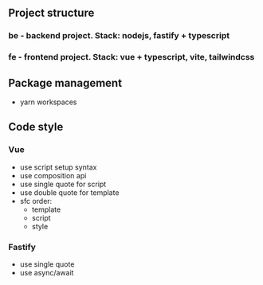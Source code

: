## Project structure

### be - backend project. Stack: nodejs, fastify + typescript

### fe - frontend project. Stack: vue + typescript, vite, tailwindcss

## Package management
- yarn workspaces

## Code style

### Vue
- use script setup syntax
- use composition api
- use single quote for script
- use double quote for template
- sfc order:
  - template
  - script
  - style

### Fastify
- use single quote
- use async/await
